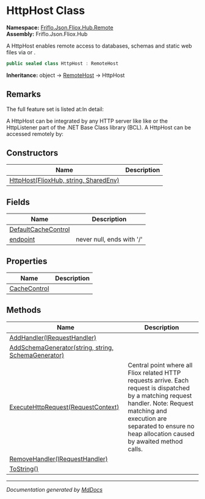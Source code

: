 ﻿<!--  
  <auto-generated>   
    The contents of this file were generated by a tool.  
    Changes to this file may be list if the file is regenerated  
  </auto-generated>   
-->

# HttpHost Class

**Namespace:** [Friflo.Json.Fliox.Hub.Remote](../index.md)  
**Assembly:** Friflo.Json.Fliox.Hub

A HttpHost enables remote access to databases, schemas and static web files via or .

```csharp
public sealed class HttpHost : RemoteHost
```

**Inheritance:** object → [RemoteHost](../RemoteHost/index.md) → HttpHost

## Remarks

The full feature set is listed at:In detail:

A HttpHost can be integrated by any HTTP server like like or the HttpListener part of the .NET Base Class library (BCL). A HttpHost can be accessed remotely by: 

## Constructors

| Name                                                           | Description |
| -------------------------------------------------------------- | ----------- |
| [HttpHost(FlioxHub, string, SharedEnv)](constructors/index.md) |             |

## Fields

| Name                                                 | Description                |
| ---------------------------------------------------- | -------------------------- |
| [DefaultCacheControl](fields/DefaultCacheControl.md) |                            |
| [endpoint](fields/endpoint.md)                       | never null, ends with '\/' |

## Properties

| Name                                       | Description |
| ------------------------------------------ | ----------- |
| [CacheControl](properties/CacheControl.md) |             |

## Methods

| Name                                                                                 | Description                                                                                                                                                                                                                            |
| ------------------------------------------------------------------------------------ | -------------------------------------------------------------------------------------------------------------------------------------------------------------------------------------------------------------------------------------- |
| [AddHandler(IRequestHandler)](methods/AddHandler.md)                                 |                                                                                                                                                                                                                                        |
| [AddSchemaGenerator(string, string, SchemaGenerator)](methods/AddSchemaGenerator.md) |                                                                                                                                                                                                                                        |
| [ExecuteHttpRequest(RequestContext)](methods/ExecuteHttpRequest.md)                  | Central point where all Fliox related HTTP requests arrive. Each request is dispatched by a matching request handler. Note: Request matching and execution are separated to ensure no heap allocation caused by awaited method calls.  |
| [RemoveHandler(IRequestHandler)](methods/RemoveHandler.md)                           |                                                                                                                                                                                                                                        |
| [ToString()](methods/ToString.md)                                                    |                                                                                                                                                                                                                                        |

___

*Documentation generated by [MdDocs](https://github.com/ap0llo/mddocs)*
